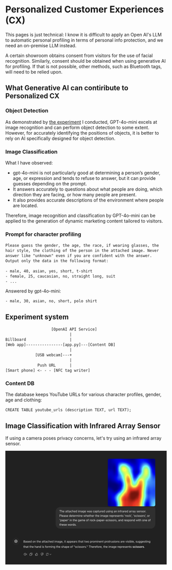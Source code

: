 # Personalized Customer Experiences (CX)

This pages is just technical: I know it is difficult to apply an Open AI's LLM to automatic personal profiling in terms of personal info protection, and we need an on-premise LLM instead.

A certain showroom obtains consent from visitors for the use of facial recognition. Similarly, consent should be obtained when using generative AI for profiling. If that is not possible, other methods, such as Bluetooth tags, will need to be relied upon.

## What Generative AI can contiribute to Personalized CX

### Object Detection

As demonstrated by [the experiment](https://youtu.be/1yXJCsx69_0) I conducted, GPT-4o-mini excels at image recognition and can perform object detection to some extent. However, for accurately identifying the positions of objects, it is better to rely on AI specifically designed for object detection.

### Image Classification

What I have observed:

- gpt-4o-mini is not particularly good at determining a person’s gender, age, or expression and tends to refuse to answer, but it can provide guesses depending on the prompt.
- It answers accurately to questions about what people are doing, which direction they are facing, or how many people are present.
- It also provides accurate descriptions of the environment where people are located.

Therefore, image recognition and classification by GPT-4o-mini can be applied to the generation of dynamic marketing content tailored to visitors.

### Prompt for character profiling

```
Please guess the gender, the age, the race, if wearing glasses, the hair style, the clothing of the person in the attached image. Never answer like "unknown" even if you are confident with the answer. Output only the data in the following format:

- male, 40, asian, yes, short, t-shirt
- female, 25, caucasian, no, straight long, suit
- ... 
```

Answered by gpt-4o-mini:
```
- male, 30, asian, no, short, polo shirt
```

## Experiment system

```
                    [OpenAI API Service]
                            |
Billboard                   |
[Web app]----------------[app.py]---[Content DB]
                            |
             [USB webcam]---+
                            |
              Push URL      |
[Smart phone] <- - - [NFC tag writer]
```

### Content DB

The database keeps YouTube URLs for various character profiles, gender, age and clothing:
```
CREATE TABLE youtube_urls (description TEXT, url TEXT);
```

## Image Classification with Infrared Array Sensor

If using a camera poses privacy concerns, let's try using an infrared array sensor.

<img src="./docs/infrared_array_sensor_with_chatgpt.jpg" width=600>
